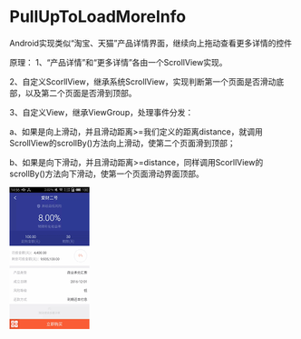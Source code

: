 # PullUpToLoadMoreInfo

Android实现类似“淘宝、天猫”产品详情界面，继续向上拖动查看更多详情的控件

原理：
1、“产品详情”和“更多详情”各由一个ScrollView实现。

2、自定义ScorllView，继承系统ScrollView，实现判断第一个页面是否滑动底部，以及第二个页面是否滑到顶部。

3、自定义View，继承ViewGroup，处理事件分发：

a、如果是向上滑动，并且滑动距离>=我们定义的距离distance，就调用ScrollView的scrollBy()方法向上滑动，使第二个页面滑到顶部；

b、如果是向下滑动，并且滑动距离>=distance，同样调用ScorllView的scrollBy()方法向下滑动，使第一个页面滑动界面顶部。

![pullUpToLoadMore.gif](https://github.com/Ericsongyl/PullUpToLoadMoreInfo/blob/master/pullUpToLoadMore.gif)